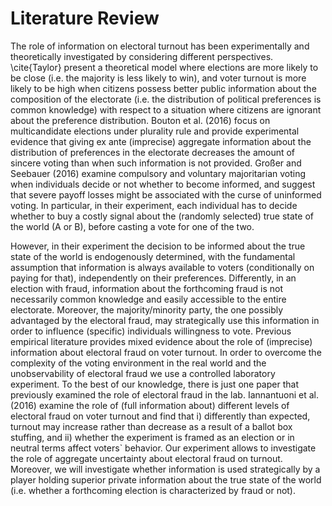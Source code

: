 # Literature Review

The role of information on electoral turnout has been experimentally and theoretically investigated by considering different perspectives. \cite{Taylor} present a theoretical model where elections are more likely to be close (i.e. the majority is less likely to win), and voter turnout is more likely to be high when citizens possess better public information about the composition of the electorate (i.e. the distribution of political preferences is common knowledge) with respect to a situation where citizens are ignorant about the preference distribution. Bouton et al. (2016) focus on multicandidate elections under plurality rule and provide experimental evidence that giving ex ante (imprecise) aggregate information about the distribution of preferences in the electorate decreases the amount of sincere voting than when such information is not provided. Großer and Seebauer (2016) examine compulsory and voluntary majoritarian voting when individuals decide or not whether to become informed, and suggest that severe payoff losses might be associated with the curse of uninformed voting. In particular, in their experiment, each individual has to decide whether to buy a costly signal about the (randomly selected) true state of the world (A or B), before casting a vote for one of the two. 

However, in their experiment the decision to be informed about the true state of the world is endogenously determined, with the fundamental assumption that information is always available to voters (conditionally on paying for that), independently on their preferences. Differently, in an election with fraud, information about the forthcoming fraud is not necessarily common knowledge and easily accessible to the entire electorate. Moreover, the majority/minority party, the one possibly advantaged by the electoral fraud, may strategically use this information in order to influence (specific) individuals willingness to vote. Previous empirical literature provides mixed evidence about the role of (imprecise) information about electoral fraud on voter turnout. In order to overcome the complexity of the voting environment in the real world and the unobservability of electoral fraud we use a controlled laboratory experiment. To the best of our knowledge, there is just one paper that previously examined the role of electoral fraud in the lab. Iannantuoni et al. (2016) examine the role of (full information about) different levels of electoral fraud on voter turnout and find that i) differently than expected, turnout may increase rather than decrease as a result of a ballot box stuffing, and ii) whether the experiment is framed as an election or in neutral terms affect voters` behavior. Our experiment allows to investigate the role of aggregate uncertainty about electoral fraud on turnout. Moreover, we will investigate whether information is used strategically by a player holding superior private information about the true state of the world (i.e. whether a forthcoming election is characterized by fraud or not). 
